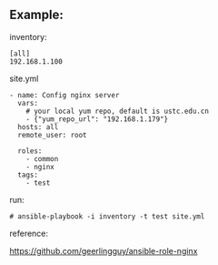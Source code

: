 ## Example:

inventory:

```
[all]
192.168.1.100
```

site.yml

```
- name: Config nginx server
  vars:
    # your local yum repo, default is ustc.edu.cn
    - {"yum_repo_url": "192.168.1.179"}
  hosts: all
  remote_user: root

  roles:
    - common
    - nginx
  tags:
    - test
```

run:

```
# ansible-playbook -i inventory -t test site.yml
```

reference:

<https://github.com/geerlingguy/ansible-role-nginx>

